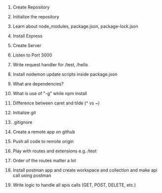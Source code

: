 1. Create Repository
2. Initialize the repository
3. Learn about node_modules, package.json, package-lock.json
4. Install Express
5. Create Server
6. Listen to Port 3000
7. Write request handler for /test, /hello
8. Install nodemon update scripts inside package.json
9. What are dependencies?
10. What is use of "-g" while npm install
11. Difference between caret and tilde (^ vs ~)

12. Initialize git
13. .gitignore
14. Create a remote app on github
15. Push all code to remote origin
16. Play with routes and extensions e.g. /test
17. Order of the routes matter a lot
18. Install postman app and create workspace and collection and make api call using postman
19. Write logic to handle all apis calls (GET, POST, DELETE, etc.)
